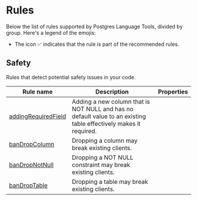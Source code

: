 # Rules

Below the list of rules supported by Postgres Language Tools, divided by group. Here's a legend of the emojis:

- The icon ✅ indicates that the rule is part of the recommended rules.

[//]: # (BEGIN RULES_INDEX)

## Safety

Rules that detect potential safety issues in your code.

| Rule name | Description | Properties |
| --- | --- | --- |
| [addingRequiredField](./rules/adding-required-field) | Adding a new column that is NOT NULL and has no default value to an existing table effectively makes it required. |  |
| [banDropColumn](./rules/ban-drop-column) | Dropping a column may break existing clients. | <span class='inline-icon' title="This rule is recommended" ><Icon name="approve-check-circle" size="1.2rem" label="This rule is recommended" /></span> |
| [banDropNotNull](./rules/ban-drop-not-null) | Dropping a NOT NULL constraint may break existing clients. | <span class='inline-icon' title="This rule is recommended" ><Icon name="approve-check-circle" size="1.2rem" label="This rule is recommended" /></span> |
| [banDropTable](./rules/ban-drop-table) | Dropping a table may break existing clients. | <span class='inline-icon' title="This rule is recommended" ><Icon name="approve-check-circle" size="1.2rem" label="This rule is recommended" /></span> |

[//]: # (END RULES_INDEX)


